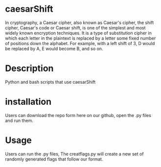 # caesarShift
In cryptography, a Caesar cipher, also known as Caesar's cipher, the shift cipher, Caesar's code or Caesar shift, is one of the simplest and most widely known encryption techniques. It is a type of substitution cipher in which each letter in the plaintext is replaced by a letter some fixed number of positions down the alphabet. For example, with a left shift of 3, D would be replaced by A, E would become B, and so on.
# Description
Python and bash scripts that use caesarShift
# installation
Users can download the repo form here on our github, open the .py files and run them.
# Usage
Users can run the .py files, The creatflags.py will create a new set of randomly generated flags that follow our format.
